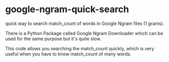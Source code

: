 # google-ngram-quick-search
<p> quick way to search match_count of words in Google Ngram files (1 grams). </p>
<p>There is a Python Package called Google Ngram Downloader which can be used for the same purpose but it's quite slow. </p>
<p>This code allows you searching the match_count quickly, which is very useful when you have to know match_count of many words.</p>
